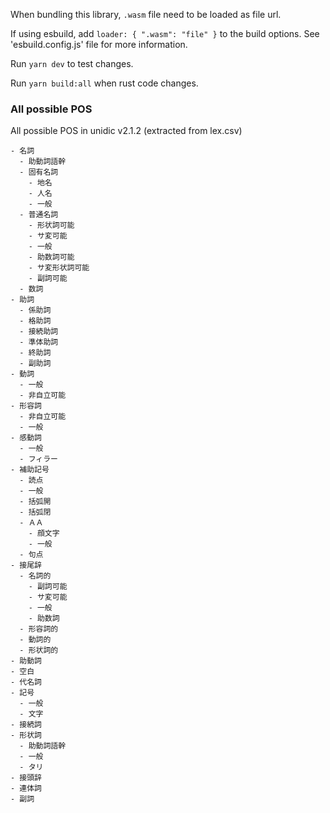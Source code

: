 When bundling this library, `.wasm` file need to be loaded as file url.

If using esbuild, add `loader: { ".wasm": "file" }` to the build options.
See 'esbuild.config.js' file for more information.

Run `yarn dev` to test changes.

Run `yarn build:all` when rust code changes.

### All possible POS
All possible POS in unidic v2.1.2 (extracted from lex.csv)

```
- 名詞
  - 助動詞語幹
  - 固有名詞
    - 地名
    - 人名
    - 一般
  - 普通名詞
    - 形状詞可能
    - サ変可能
    - 一般
    - 助数詞可能
    - サ変形状詞可能
    - 副詞可能
  - 数詞
- 助詞
  - 係助詞
  - 格助詞
  - 接続助詞
  - 準体助詞
  - 終助詞
  - 副助詞
- 動詞
  - 一般
  - 非自立可能
- 形容詞
  - 非自立可能
  - 一般
- 感動詞
  - 一般
  - フィラー
- 補助記号
  - 読点
  - 一般
  - 括弧開
  - 括弧閉
  - ＡＡ
    - 顔文字
    - 一般
  - 句点
- 接尾辞
  - 名詞的
    - 副詞可能
    - サ変可能
    - 一般
    - 助数詞
  - 形容詞的
  - 動詞的
  - 形状詞的
- 助動詞
- 空白
- 代名詞
- 記号
  - 一般
  - 文字
- 接続詞
- 形状詞
  - 助動詞語幹
  - 一般
  - タリ
- 接頭辞
- 連体詞
- 副詞
```